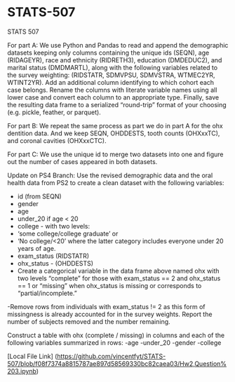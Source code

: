 # STATS-507
STATS 507


For part A: We use Python and Pandas to read and append the demographic datasets keeping only columns containing the unique ids (SEQN), age (RIDAGEYR), race and ethnicity (RIDRETH3), education (DMDEDUC2), and marital status (DMDMARTL), along with the following variables related to the survey weighting: (RIDSTATR, SDMVPSU, SDMVSTRA, WTMEC2YR, WTINT2YR). Add an additional column identifying to which cohort each case belongs. Rename the columns with literate variable names using all lower case and convert each column to an appropriate type. Finally, save the resulting data frame to a serialized “round-trip” format of your choosing (e.g. pickle, feather, or parquet).



For part B: We repeat the same process as part we do in part A for the ohx dentition data. And we keep SEQN, OHDDESTS, tooth counts (OHXxxTC), and coronal cavities (OHXxxCTC).


For part C: We use the unique id to merge two datasets into one and figure out the number of cases appeared in both datasets.


Update on PS4 Branch: Use the revised demographic data and the oral health data from PS2 to create a clean dataset with the following variables:
- id (from SEQN)
- gender
- age
- under_20 if age < 20
- college - with two levels:
- ‘some college/college graduate’ or
- ‘No college/<20’ where the latter category includes everyone under 20 years of age.
- exam_status (RIDSTATR)
- ohx_status - (OHDDESTS)
- Create a categorical variable in the data frame above named ohx with two levels “complete” for those with exam_status == 2 and ohx_status == 1 or “missing” when ohx_status is missing or corresponds to “partial/incomplete.”


-Remove rows from individuals with exam_status != 2 as this form of missingness is already accounted for in the survey weights. Report the number of subjects removed and the number remaining.


Construct a table with ohx (complete / missing) in columns and each of the following variables summarized in rows:
-age
-under_20
-gender
-college

[Local File Link] (https://github.com/vincentfyt/STATS-507/blob/f08f7374a8815787ae897d58569330bc82caea03/Hw2,Question%203.ipynb)

